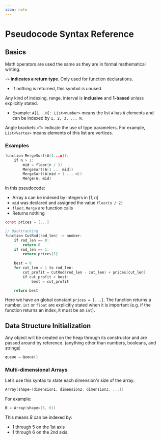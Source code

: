 ```yaml
---
icon: note
---
```


# Pseudocode Syntax Reference

## Basics

Math operators are used the same as they are in formal mathematical writing.

`->` **indicates a return type**. Only used for function declarations.
- If nothing is returned, this symbol is unused.

Any kind of indexing, range, interval is **inclusive** and **1-based** unless explicitly stated.
- Example: `A[1...N]: List<number>` means the list `A` has `N` elements and can be indexed by `1, 2, 3, ... N`.

Angle brackets `<T>` indicate the use of type parameters. For example, `List<Vertex>` means elements of this list are vertices. 

### Examples

```c
function MergeSort(A[1...n]):
	if n > 1:
		mid = floor(n / 2)
		MergeSort(A[1 ... mid])
		MergeSort(A[mid + 1 ... n])
		Merge(A, mid)
```

In this pseudocode:

- Array `A` can be indexed by integers in $[1, n]$
- `mid` was declared and assigned the value `floor(n / 2)`
- `floor`, `Merge` are function calls
- Returns nothing

```c
const prices = [...]

// Backtracking
function CutRod(rod_len) -> number:
	if rod_len == 0:
		return 0
	if rod_len == 1:
		return prices[1]
	
	best = 0
	for cut_len = 1 to rod_len:
		cut_profit = CutRod(rod_len - cut_len) + prices[cut_len]
		if cut_profit > best:
			best = cut_profit

	return best
```

Here we have an global constant `prices = [...]`. The function returns a number. `int` or `float` are explicitly stated when it is important (e.g. if the function returns an index, it must be an `int`).

## Data Structure Initialization

Any object will be created on the heap through its constructor and are passed around by reference. (anything other than numbers, booleans, and strings)

```c
queue = Queue()
```

### Multi-dimensional Arrays

Let’s use this syntax to state each dimension's size of the array:

```c
Array(shape=(dimension1, dimension2, dimension3, ...))
```

For example:

```c
B = Array(shape=(5, 6))
```

This means $B$ can be indexed by:

- 1 through 5 on the 1st axis
- 1 through 6 on the 2nd axis.